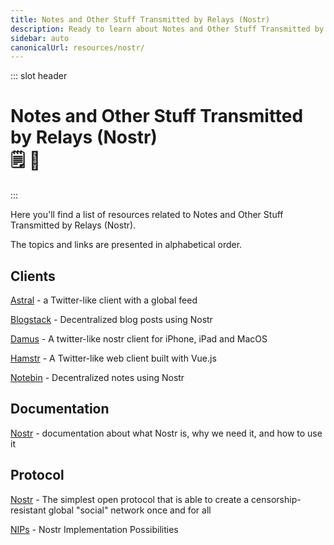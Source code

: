 ```yaml
---
title: Notes and Other Stuff Transmitted by Relays (Nostr)
description: Ready to learn about Notes and Other Stuff Transmitted by Relays (Nostr)? These resources will explain what Nostr is, why it's important, and provide you with some useful applications! 🗒️🐒
sidebar: auto
canonicalUrl: resources/nostr/
---
```


::: slot header

# Notes and Other Stuff Transmitted by Relays (Nostr) <div class="emoji-wrap">🗒️ 🐒</div>

:::

Here you'll find a list of resources related to Notes and Other Stuff Transmitted by Relays (Nostr).

The topics and links are presented in alphabetical order.

<div class="resource-card">

## Clients

[Astral](https://astral.ninja/) - a Twitter-like client with a global feed

[Blogstack](https://blogstack.io/) - Decentralized blog posts using Nostr

[Damus](https://github.com/damus-io/damus) - A twitter-like nostr client for iPhone, iPad and MacOS

[Hamstr](https://hamstr.to/home) - A Twitter-like web client built with Vue.js

[Notebin](https://notebin.org/) - Decentralized notes using Nostr

</div>

<div class="resource-card">

## Documentation

[Nostr](https://nostr.com/) - documentation about what Nostr is, why we need it, and how to use it

</div>

<div class="resource-card">

## Protocol

[Nostr](https://github.com/nostr-protocol/nostr) - The simplest open protocol that is able to create a censorship-resistant global "social" network once and for all

[NIPs](https://github.com/nostr-protocol/nips) - Nostr Implementation Possibilities

</div>

<style lang="stylus" scoped>
h1
  padding-bottom: 5rem

h2
  color: $accentColor
  margin: 1.875rem 0

.resource-card
  border: 0.125rem solid $darkBorderColor
  box-shadow: 0 0.5rem 1rem 0 $darkBorderColor
  transition: 0.2s
  border-radius: 1.875rem
  background-image: radial-gradient(circle at center center, $backgroundColorThree, $backgroundColor)

.resource-card:nth-child(n+2)
  margin-top: 3.5rem

.resource-card:hover
  box-shadow: 0.125rem 0.5rem 1rem 0.125rem $darkBoxShadowColor

@media (max-width: 54.6875rem)
  p
    text-align: center

@media (max-width: 26.3125rem)
  .resource-card
    padding: 0 1rem

@media (min-width: 26.375rem)
  .resource-card
    padding: 0 2rem
</style>

